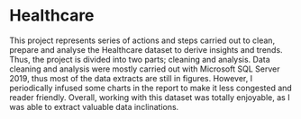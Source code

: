 # Healthcare
This project represents series of actions and steps carried out to clean, prepare and analyse the Healthcare dataset to derive insights and trends. Thus, the project is divided into two parts; cleaning and analysis. 
Data cleaning and analysis were mostly carried out with Microsoft SQL Server 2019, thus most of the data extracts are still in figures. However, I periodically infused some charts in the report to make it less congested and reader friendly. Overall, working with this dataset was totally enjoyable, as I was able to extract valuable data inclinations.

